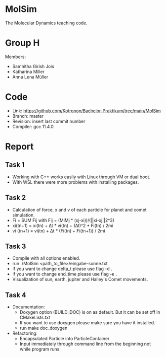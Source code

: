 MolSim
===

The Molecular Dynamics teaching code.

# Group H #
Members:
* Samhitha Girish Jois
* Katharina Miller
* Anna Lena Müller

# Code #
* Link:     https://github.com/Kotronon/Bachelor-Praktikum/tree/main/MolSim
* Branch:   master
* Revision: insert last commit number
* Compiler: gcc 11.4.0

# Report #
## Task 1 ##
* Working with C++ works easily with Linux through VM or dual boot. 
* With WSL there were more problems with installing packages.

## Task 2 ##
* Calculation of force, x and v of each particle for planet and comet simulation. 
* Fi = SUM Fij with Fij = (MiMj * (xj-xi))/(||xi-xj||2^3)
* xi(tn+1) = xi(tn) + ∆t * vi(tn) + (∆t)^2 * Fi(tn) / 2mi
* vi (tn+1) = vi(tn) + ∆t * (Fi(tn) + Fi(tn+1)) / 2mi

## Task 3 ##
* Compile with all options enabled.
* run ./MolSim <path_to_file>/eingabe-sonne.txt 
* If you want to change delta_t please use flag -d <value>. 
* If you want to change end_time please use flag -e <value>.
* Visualization of sun, earth, jupiter and Halley's Comet movements.

## Task 4 ##
* Documentation: 
  * Doxygen option (BUILD_DOC) is on as default. But it can be set off in CMakeLists.txt
  * If you want to use doxygen please make sure you have it installed.
  * run make doc_doxygen 
* Refactoring:
  * Encapsulated Particle into ParticleContainer
  * Input immediately through command line from the beginning not while program runs



